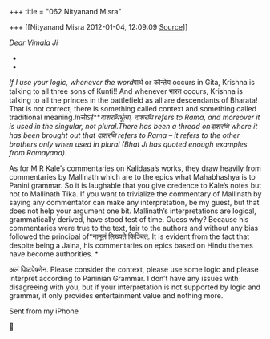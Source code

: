 +++
title = "062 Nityanand Misra"

+++
[[Nityanand Misra	2012-01-04, 12:09:09 [Source](https://groups.google.com/g/samskrita/c/LK1DSKjM9Zs)]]



*Dear Vimala Ji*

*  
*

*If I use your logic, whenever the word*पार्थ or कौन्तेय occurs in Gita, Krishna is talking to all three sons of Kunti!! And whenever भारत occurs, Krishna is talking to all the princes in the battlefield as all are descendants of Bharata! That is not correct, there is something called context and something called traditional meaning.*I*nसोऽहं***दाशरथिर्भूत्वा, दाशरथि refers to Rama, and moreover it is used in the singular, not plural.*There has been a thread on*दाशरथि where it has been brought out that दाशरथि refers to Rama – it refers to the other brothers only when used in plural (Bhat Ji has quoted enough examples from Ramayana).*



As for M R Kale’s commentaries on Kalidasa’s works, they draw heavily from commentaries by Mallinath which are to the epics what Mahabhashya is to Panini grammar. So it is laughable that you give credence to Kale’s notes but not to Mallinath Tika. If you want to trivialize the commentary of Mallinath by saying any commentator can make any interpretation, be my guest, but that does not help your argument one bit. Mallinath’s interpretations are logical, grammatically derived, have stood test of time. Guess why? Because his commentaries were true to the text, fair to the authors and without any bias followed the principal of*नामूलं लिख्यते किञ्चित्. It is evident from the fact that despite being a Jaina, his commentaries on epics based on Hindu themes have become authorities. *



अलं पिष्टपेषणेन. Please consider the context, please use some logic and please interpret according to Paninian Grammar. I don’t have any issues with disagreeing with you, but if your interpretation is not supported by logic and grammar, it only provides entertainment value and nothing more.

  
Sent from my iPhone



